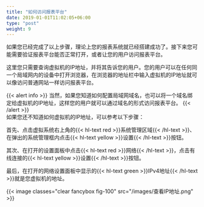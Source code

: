 ```yaml
---
title: "如何访问报表平台"
date: 2019-01-01T11:02:05+06:00
type: "post"
weight: 9
---
```


如果您已经完成了以上步骤，理论上您的报表系统就已经搭建成功了。接下来您可能需要验证报表平台能否正常打开，或者让您的用户访问报表平台。  
   
这里您只需要查询虚拟机的IP地址，并将其告诉您的用户。您的用户可以在任何同一个局域网内的设备中打开浏览器，在浏览器的地址栏中输入虚拟机的IP地址就可以像访问普通网站一样访问报表平台。  
  
{{< alert info >}} 当然，如果您知道如何配置局域网域名，也可以将一个域名绑定给虚拟机的IP地址，这样您的用户就可以通过域名的形式访问报表平台。 {{< /alert >}}
<br>
如果您还不知道如何虚拟机的IP地址，可以参考以下步骤：

首先、点击虚拟系统右上角的{{< hl-text red >}}系统管理区域{{< /hl-text >}}、在弹出的系统管理框内点击{{< hl-text yellow >}}设置{{< /hl-text >}}按钮。  

其次、在打开的设置面板中点击{{< hl-text red >}}网络{{< /hl-text >}}，点击有线连接的{{< hl-text yellow >}}设置{{< /hl-text >}}按钮。  

最后，在打开的网络设置面板中显示的{{< hl-text green >}}IPv4地址{{< /hl-text >}}就是您虚拟机的地址。  

{{< image classes="clear fancybox fig-100" src="/images/查看IP地址.png" >}}  
